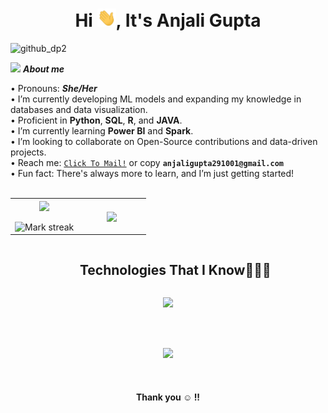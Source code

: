 <h1 align="center">Hi <img src="https://raw.githubusercontent.com/ABSphreak/ABSphreak/master/gifs/Hi.gif" width="30px">, It's Anjali Gupta</h1>

![github_dp2](https://github.com/user-attachments/assets/ea6df35d-5f37-4513-9b47-19d33fa68ad0)




<img src="https://media.giphy.com/media/ObNTw8Uzwy6KQ/giphy.gif" width="30px">&nbsp;***About me***



•	Pronouns: ***She/Her***<br>
•	I’m currently developing ML models and expanding my knowledge in databases and data visualization. <br>
•	Proficient in **Python**, **SQL**, **R**, and **JAVA**. <br>
•	I’m currently learning **Power BI** and **Spark**. <br>
•	I’m looking to collaborate on Open-Source contributions and data-driven projects. <br>
•	Reach me: [`Click To Mail!`](mailto:anjaligupta291001@gmail.com) or copy **`anjaligupta291001@gmail.com`**<br> 
•	Fun fact: There's always more to learn, and I’m just getting started!<br> <br>


<!--- stats & Trophy (start) -->
<p align="center">
  <!--- stats (start) -->
<table align="center">
<tr border="none">
<td width="50%" align="center">
  
  <img  align="center"  src="https://github-readme-stats.vercel.app/api?username=Anjali63401&theme=dark&show_icons=true&count_private=true" />
  <br></br>
  
  <img  title="🔥 Get streak stats for your profile at git.io/streak-stats" alt="Mark streak" src="https://github-readme-streak-stats.herokuapp.com/?user=Anjali63401&theme=dark&hide_border=false" /> 
</td>

<td width="50%" align="center">

  <img  align="center"  src="https://github-readme-stats.anuraghazra1.vercel.app/api/top-langs/?username=Anjali63401&theme=dark&hide_border=false&no-bg=true&no-frame=true&langs_count=10"/>
  
  </td>
</tr>
</table>
<!--- stats (end) -->



</p>        
<!--- stats (end) -->

<!--h1 without bottom border-->
<div id="user-content-toc">
  <ul align="center">
    <summary><h2 style="display: inline-block">Technologies That I Know👨🏻‍💻</h2></summary>
  </ul>
</div>
<!--tech stack icons-->
<p align="center">
  <a href="https://skillicons.dev">
    <img src="https://skillicons.dev/icons?i=python,r,mysql,c,cpp,java,matlab,vscode,git,github,&perline=14" />
  </a>
</p>
<br>
<br>

<!--profile visit count-->
<div align="center">
  
 [![](https://visitcount.itsvg.in/api?id=anjali-gupta-a6b7a0177&label=Profile%20Views&color=5&icon=5&pretty=true)](https://visitcount.itsvg.in)
  
</div>

<br>




<h4 align="center">Thank you ☺ !! </h4>
